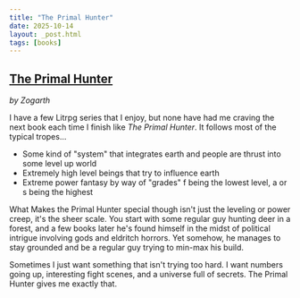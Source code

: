 ```yaml
---
title: "The Primal Hunter"
date: 2025-10-14
layout: _post.html
tags: [books]
---
```


## [The Primal Hunter](https://www.goodreads.com/series/339304-the-primal-hunter)
*by Zogarth*

I have a few Litrpg series that I enjoy, but none have had me craving the next book each time I finish like *The Primal Hunter*. It follows most of the typical tropes...
- Some kind of "system" that integrates earth and people are thrust into some level up world
- Extremely high level beings that try to influence earth
- Extreme power fantasy by way of "grades" f being the lowest level, a or s being the highest

What Makes the Primal Hunter special though isn't just the leveling or power creep, it's the sheer scale. You start with some regular guy hunting deer in a forest, and a few books later he's found himself in the midst of political intrigue involving gods and eldritch horrors. Yet somehow, he manages to stay grounded and be a regular guy trying to min-max his build.

Sometimes I just want something that isn't trying too hard. I want numbers going up, interesting fight scenes, and a universe full of secrets. The Primal Hunter gives me exactly that.
